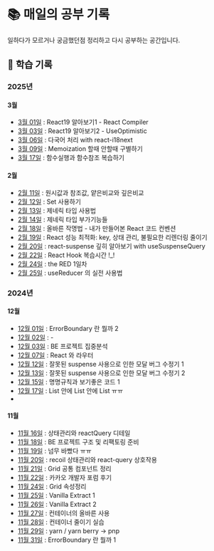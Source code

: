 # 📚 매일의 공부 기록

일하다가 모르거나 궁금했던점 정리하고 다시 공부하는 공간입니다. 


## 📆 학습 기록

### 2025년
#### 3월
- [3월 01일](2025년/3월/3월01일.md) : React19 알아보기1 - React Compiler
- [3월 03일](2025년/3월/3월03일.md) : React19 알아보기2 - UseOptimistic
- [3월 06일](2025년/3월/3월06일.md) : 다국어 처리 with react-i18next 
- [3월 09일](2025년/3월/3월09일.md) : Memoization 할때 안할때 구별하기
- [3월 17일](2025년/3월/3월17일.md) : 함수실행과 함수참조 복습하기


#### 2월
- [2월 11일](2025년/2월/2월11일.md) : 원시값과 참조값,  얕은비교와 깊은비교
- [2월 12일](2025년/2월/2월12일.md) : Set 사용하기
- [2월 13일](2025년/2월/2월13일.md) : 제네릭 타입 사용법
- [2월 14일](2025년/2월/2월14일.md) : 제네릭 타입 부가기능들 
- [2월 18일](2025년/2월/2월18일.md) : 올바른 작명법 - 내가 만들어본 React 코드 컨벤션
- [2월 19일](2025년/2월/2월19일.md) : React 성능 최적화: key, 상태 관리, 불필요한 리렌더링 줄이기
- [2월 20일](2025년/2월/2월20일.md) : react-suspense 깊히 알아보기 with useSuspenseQuery
- [2월 22일](2025년/2월/2월22일.md) : React Hook 복습시간 !_!
- [2월 24일](2025년/2월/2월24일.md) : the RED 1일차
- [2월 25일](2025년/2월/2월25일.md) : useReducer 의 실전 사용법


### 2024년
#### 12월
- [12월 01일](2024년/12월/12월01일.md) : ErrorBoundary 란 뭘까 2
- [12월 02일](2024년/12월/12월02일.md) : -
- [12월 03일](2024년/12월/12월03일.md) : BE 프로젝트 집중분석
- [12월 07일](2024년/12월/12월07일.md) : React 와 라우터
- [12월 12일](2024년/12월/12월12일.md) : 잘못된 suspense 사용으로 인한 모달 버그 수정기 1
- [12월 13일](2024년/12월/12월12일.md) : 잘못된 suspense 사용으로 인한 모달 버그 수정기 2
- [12월 15일](2024년/12월/12월15일.md) : 명명규칙과 보기좋은 코드 1
- [12월 17일](2024년/12월/12월17일.md) : List 안에 List 안에 List ㅠㅠ
- 
#### 11월
- [11월 16일](2024년/11월/11월16일.md) : 상태관리와 reactQuery 디테일 
- [11월 18일](2024년/11월/11월18일.md) : BE 프로젝트 구조 및 리팩토링 준비
- [11월 19일](2024년/11월/11월19일.md) : 넘무 바빴다 ㅠㅠ
- [11월 20일](2024년/11월/11월20일.md) : recoil 상태관리와 react-query 상호작용
- [11월 21일](2024년/11월/11월21일.md) : Grid 공통 컴포넌트 정리 
- [11월 22일](2024년/11월/11월22일.md) : 카카오 개발자 포럼 후기
- [11월 24일](2024년/11월/11월24일.md) : Grid 속성정리
- [11월 25일](2024년/11월/11월25일.md) : Vanilla Extract 1
- [11월 26일](2024년/11월/11월26일.md) : Vanilla Extract 2
- [11월 27일](2024년/11월/11월27일.md) : 컨테이너의 올바른 사용
- [11월 28일](2024년/11월/11월28일.md) : 컨테이너 줄이기 실습 
- [11월 29일](2024년/11월/11월29일.md) : yarn / yarn berry -> pnp
- [11월 31일](2024년/11월/11월31일.md) : ErrorBoundary 란 뭘까 1

